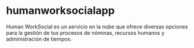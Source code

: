 # humanworksocialapp
Human WorkSocial es un servicio en la nube que ofrece diversas opciones para la gestión de tus procesos de nóminas, recursos humanos y administración de tiempos.
